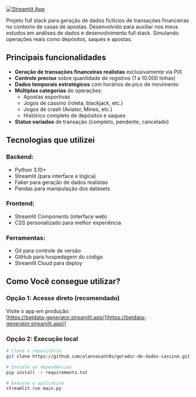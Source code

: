 [![Streamlit App](https://static.streamlit.io/badges/streamlit_badge_black_white.svg)](https://betdata-generator.streamlit.app/)

Projeto full stack para geração de dados fictícios de transações financeiras no contexto de casas de apostas. Desenvolvido para auxiliar nos meus estudos em análises de dados e desenvolvimento full stack. Simulando operações reais como depósitos, saques e apostas.

## Principais funcionalidades

- **Geração de transações financeiras realistas** exclusivamente via PIX
- **Controle preciso** sobre quantidade de registros (1 a 10.000 linhas)
- **Dados temporais estratégicos** com horários de pico de movimento
- **Múltiplas categorias** de operações:
  - Apostas esportivas
  - Jogos de cassino (roleta, blackjack, etc.)
  - Jogos de crash (Aviator, Mines, etc.)
  - Histórico completo de depósitos e saques
- **Status variados** de transação (completo, pendente, cancelado)

## Tecnologias que utilizei

### Backend:
- Python 3.10+
- Streamlit (para interface e lógica)
- Faker para geração de dados realistas
- Pandas para manipulação dos datasets

### Frontend:
- Streamlit Components (interface web)
- CSS personalizado para melhor experiência

### Ferramentas:
- Git para controle de versão
- GitHub para hospedagem do código
- Streamlit Cloud para deploy

## Como Você consegue utilizar?

### Opção 1: Acesse direto (recomendado)
Visite o app em produção:  
 [https://betdata-generator.streamlit.app/](https://betdata-generator.streamlit.app/)

### Opção 2: Execução local
```bash
# Clone o repositório
git clone https://github.com/alannasant0s/gerador-de-dados-cassino.git

# Instale as dependências
pip install -r requirements.txt

# Execute o aplicativo
streamlit run main.py
